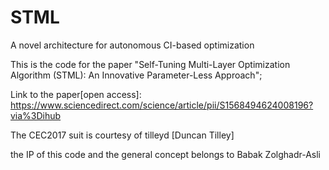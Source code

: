 # STML
A novel architecture for autonomous CI-based optimization

This is the code for the paper "Self-Tuning Multi-Layer Optimization Algorithm (STML): An Innovative Parameter-Less Approach";

Link to the paper[open access]: https://www.sciencedirect.com/science/article/pii/S1568494624008196?via%3Dihub

The CEC2017 suit is courtesy of tilleyd [Duncan Tilley]

the IP of this code and the general concept belongs to Babak Zolghadr-Asli
